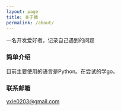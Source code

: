 ```yaml
---
layout: page
title: 关于我
permalink: /about/
---
```


一名开发爱好者。记录自己遇到的问题

### 简单介绍

目前主要使用的语言是Python。在尝试的学go。

### 联系邮箱

[yxie0203@gmail.com](mailto:email@domain.com)